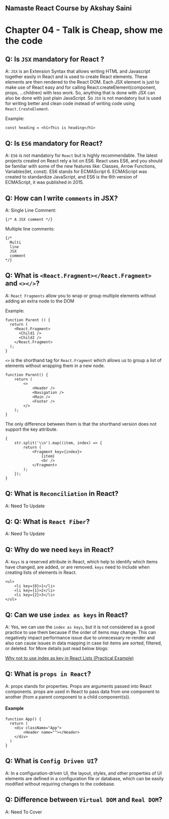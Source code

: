 ## Namaste React Course by Akshay Saini

# Chapter 04 - Talk is Cheap, show me the code

## Q: Is `JSX` mandatory for React ?

A: `JSX` is an Extension Syntax that allows writing HTML and Javascript together easily in React and is used to create React elements. These elements are then rendered to the React DOM. Each JSX element is just to make use of React easy and for calling React.createElement(component, props, …children) with less work. So, anything that is done with JSX can also be done with just plain JavaScript. So `JSX` is not mandatory but is used for writing better and clean code instead of writing code using `React.CreateElement`.

Example:

```
const heading = <h1>This is heading</h1>
```

## Q: Is `ES6` mandatory for React?

A: `ES6` is not mandatory for `React` but is highly recommendable. The latest projects created on React rely a lot on ES6. React uses ES6, and you should be familiar with some of the new features like: Classes, Arrow Functions, Variables(let, const).
ES6 stands for ECMAScript 6. ECMAScript was created to standardize JavaScript, and ES6 is the 6th version of ECMAScript, it was published in 2015.

## Q: How can I write `comments` in JSX?

A: Single Line Comment:

```
{/* A JSX comment */}
```

Multiple line comments:

```
{/*
  Multi
  line
  JSX
  comment
*/}
```

## Q: What is `<React.Fragment></React.Fragment>` and `<></>`?

A: `React Fragments` allow you to wrap or group multiple elements without adding an extra node to the DOM

Example:

```
function Parent () {
  return (
    <React.Fragment>
      <Child1 />
      <Child2 />
    </React.Fragment>
  );
}
```

`<>` is the shorthand tag for `React.Fragment` which allows us to group a list of elements without wrapping them in a new node.

```
function Parent() {
    return (
        <>
            <Header />
            <Navigation />
            <Main />
            <Footer />
        </>
    );
}
```

The only difference between them is that the shorthand version does not support the key attribute.

```
{
    str.split('\\n').map((item, index) => {
        return (
            <Fragment key={index}>
                {item}
                <br />
            </Fragment>
        );
    });
}
```

## Q: What is `Reconciliation` in React?

A: Need To Update

## Q: Q: What is `React Fiber`?

A: Need To Update

## Q: Why do we need `keys` in React?

A: `Keys` is a reserved attribute in React, which help to identify which items have changed, are added, or are removed. `keys` need to include when creating lists of elements in React.

```
<ul>
    <li key={0}>1</li>
    <li key={1}>2</li>
    <li key={2}>3</li>
</ul>
```

## Q: Can we use `index as keys` in React?

A: Yes, we can use the `index as keys`, but it is not considered as a good practice to use them because if the order of items may change. This can negatively impact performance issue due to unnecessary re-render and also can cause issues in data mapping in case list items are sorted, filtered, or deleted.
for More details just read below blogs:

[Why not to use index as key in React Lists (Practical Example)](https://dev.to/shiv1998/why-not-to-use-index-as-key-in-react-lists-practical-example-3e66)

## Q: What is `props in React`?

A: props stands for properties. Props are arguments passed into React components. props are used in React to pass data from one component to another (from a parent component to a child component(s)).

#### Example

```
function App() {
  return (
    <div className="App">
        <Header name=""></Header>
    </div>
  )
}
```

## Q: What is `Config Driven UI`?

A: In a configuration-driven UI, the layout, styles, and other properties of UI elements are defined in a configuration file or database, which can be easily modified without requiring changes to the codebase.

## Q: Difference between `Virtual DOM` and `Real DOM`?

A: Need To Cover
